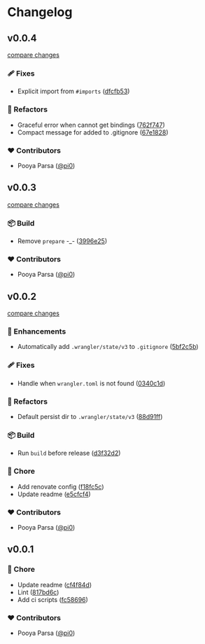 # Changelog


## v0.0.4

[compare changes](https://github.com/pi0/nitro-cloudflare-bindings/compare/v0.0.3...v0.0.4)

### 🩹 Fixes

- Explicit import from `#imports` ([dfcfb53](https://github.com/pi0/nitro-cloudflare-bindings/commit/dfcfb53))

### 💅 Refactors

- Graceful error when cannot get bindings ([762f747](https://github.com/pi0/nitro-cloudflare-bindings/commit/762f747))
- Compact message for added to .gitignore ([67e1828](https://github.com/pi0/nitro-cloudflare-bindings/commit/67e1828))

### ❤️ Contributors

- Pooya Parsa ([@pi0](http://github.com/pi0))

## v0.0.3

[compare changes](https://github.com/pi0/nitro-cloudflare-bindings/compare/v0.0.2...v0.0.3)

### 📦 Build

- Remove `prepare` -_- ([3996e25](https://github.com/pi0/nitro-cloudflare-bindings/commit/3996e25))

### ❤️ Contributors

- Pooya Parsa ([@pi0](http://github.com/pi0))

## v0.0.2

[compare changes](https://github.com/pi0/nitro-cloudflare-bindings/compare/v0.0.1...v0.0.2)

### 🚀 Enhancements

- Automatically add `.wrangler/state/v3` to `.gitignore` ([5bf2c5b](https://github.com/pi0/nitro-cloudflare-bindings/commit/5bf2c5b))

### 🩹 Fixes

- Handle when `wrangler.toml` is not found ([0340c1d](https://github.com/pi0/nitro-cloudflare-bindings/commit/0340c1d))

### 💅 Refactors

- Default persist dir to `.wrangler/state/v3` ([88d91ff](https://github.com/pi0/nitro-cloudflare-bindings/commit/88d91ff))

### 📦 Build

- Run `build` before release ([d3f32d2](https://github.com/pi0/nitro-cloudflare-bindings/commit/d3f32d2))

### 🏡 Chore

- Add renovate config ([f18fc5c](https://github.com/pi0/nitro-cloudflare-bindings/commit/f18fc5c))
- Update readme ([e5cfcf4](https://github.com/pi0/nitro-cloudflare-bindings/commit/e5cfcf4))

### ❤️ Contributors

- Pooya Parsa ([@pi0](http://github.com/pi0))

## v0.0.1


### 🏡 Chore

- Update readme ([cf4f84d](https://github.com/pi0/nitro-cloudflare-bindings/commit/cf4f84d))
- Lint ([817bd6c](https://github.com/pi0/nitro-cloudflare-bindings/commit/817bd6c))
- Add ci scripts ([fc58696](https://github.com/pi0/nitro-cloudflare-bindings/commit/fc58696))

### ❤️ Contributors

- Pooya Parsa ([@pi0](http://github.com/pi0))

